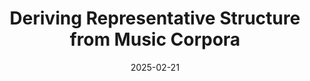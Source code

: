 ---
title: "Deriving Representative Structure from Music Corpora"
collection: publications
permalink: /publication/stg
authors: Ilana Shapiro, Ruanqianqian Huang, Zachary Novack, Cheng-i Wang, Hao-Wen Dong, Taylor Berg-Kirkpatrick, Shlomo Dubnov, Sorin Lerner
excerpt: 'This work proposes a unified, hierarchical meta-representation of symbolic musical structure called the structural temporal graph (STG).'
date: 2025-02-21
venue: ['Special Track on AI, Arts, and Creativity, International Joint Conference on Artificial Intelligence (IJCAI), 2025']
# modifier: ['Spotlight (top 5.1%)']
# venue: ['International Conference on Learning Representations (ICLR), 2023', 'Spotlight at NeurIPS Workshop on The Benefits of Higher-Order Optimization in Machine Learning, 2022']
paperurl: 'https://arxiv.org/abs/2502.15849'
# code: 'https://github.com/pnlong/PDMX'
abs_title: stg_2025_abs
bib_title: stg_2025_bib
pub_status: 'conference'
# website: 'https://presto-music.github.io/web/'
citation: '@inproceedings{Shapiro2025Deriving,<br />
    title={Deriving Representative Structure from Music Corpora}, <br />
    author={Shapiro, Ilana and Huang, Ruanqianqian and Novack, Zachary  <br />
    and Wang, Cheng-i and Dong, Hao-Wen and Berg-Kirkpatrick, Taylor  <br />
    and Dubnov, Shlomo and Lerner, Sorin}, <br />
    year={2025}, <br />
    booktitle={Special Track on AI, Arts, and Creativity, International Joint Conference on Artificial Intelligence (IJCAI)},<br />
}'
---